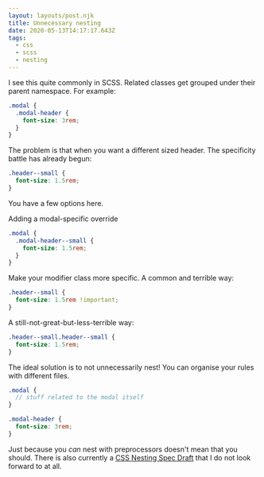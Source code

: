 ```yaml
---
layout: layouts/post.njk
title: Unnecessary nesting
date: 2020-05-13T14:17:17.643Z
tags:
  - css
  - scss
  - nesting
---
```

I see this quite commonly in SCSS. Related classes get grouped under their parent namespace. For example:

```scss
.modal {
  .modal-header {
    font-size: 3rem;
  }
}
```

The problem is that when you want a different sized header. The specificity battle has already begun:

```scss
.header--small {
  font-size: 1.5rem;
}
```

You have a few options here.

Adding a modal-specific override

```scss
.modal {
  .modal-header--small {
    font-size: 1.5rem;
  }
}
```

Make your modifier class more specific. A common and terrible way:

```scss
.header--small {
  font-size: 1.5rem !important;
}
```

A still-not-great-but-less-terrible way:

```scss
.header--small.header--small {
  font-size: 1.5rem;
}
```

The ideal solution is to not unnecessarily nest! You can organise your rules with different files.

```scss
.modal {
  // stuff related to the modal itself
}

.modal-header {
  font-size: 3rem;
}
```

Just because you _can_ nest with preprocessors doesn't mean that you should. There is also currently a [CSS Nesting Spec Draft](https://drafts.csswg.org/css-nesting-1/) that I do not look forward to at all.
